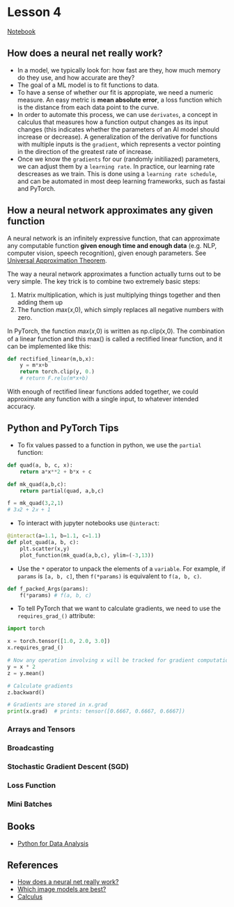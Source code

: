 # Lesson 4

[Notebook](https://www.kaggle.com/code/jhoward/how-does-a-neural-net-really-work)

## How does a  neural net really work?

- In a model, we typically look for: how fast are they, how much memory do they use, and how accurate are they? 
- The goal of a ML model is to fit functions to data.
- To have a sense of whether our fit is appropiate, we need a numeric measure. An easy metric is **mean absolute error**, a loss function which is the distance from each data point to the curve.
- In order to automate this process, we can use `derivates`, a concept in calculus that measures how a function output changes as its input changes (this indicates whether the parameters of an AI model should increase or decrease). A generalization of the derivative for functions with multiple inputs is the `gradient`, which represents a vector pointing in the direction of the greatest rate of increase.
- Once we know the `gradients` for our (randomly initiliazed) parameters, we can adjust them by a `learning rate`. In practice, our learning rate descreases as we train. This is done using a `learning rate schedule`, and can be automated in most deep learning frameworks, such as fastai and PyTorch.

## How a neural network approximates any given function

A neural network is an infinitely expressive function, that can approximate any computable function **given enough time and enough data** (e.g. NLP, computer vision, speech recognition), given enough parameters. See [Universal Approximation Theorem](https://en.wikipedia.org/wiki/Universal_approximation_theorem).

The way a neural network approximates a function actually turns out to be very simple. The key trick is to combine two extremely basic steps:

1. Matrix multiplication, which is just multiplying things together and then adding them up
2. The function 𝑚𝑎𝑥(𝑥,0), which simply replaces all negative numbers with zero.

In PyTorch, the function  𝑚𝑎𝑥(𝑥,0) is written as np.clip(x,0). The combination of a linear function and this max() is called a rectified linear function, and it can be implemented like this:

```python
def rectified_linear(m,b,x):
    y = m*x+b
    return torch.clip(y, 0.) 
    # return F.relu(m*x+b)
```

With enough of rectified linear functions added together, we could approximate any function with a single input, to whatever intended accuracy.

## Python and PyTorch Tips

- To fix values passed to a function in python, we use the `partial` function:

```python
def quad(a, b, c, x):
    return a*x**2 + b*x + c

def mk_quad(a,b,c): 
    return partial(quad, a,b,c)

f = mk_quad(3,2,1)
# 3𝑥2 + 2𝑥 + 1
```

- To interact with jupyter notebooks use `@interact`:

```python
@interact(a=1.1, b=1.1, c=1.1)
def plot_quad(a, b, c):
    plt.scatter(x,y)
    plot_function(mk_quad(a,b,c), ylim=(-3,13))
```

- Use the `*` operator to unpack the elements of a `variable`. For example, if `params` is `[a, b, c]`, then `f(*params)` is equivalent to `f(a, b, c)`.

```python
def f_packed_Args(params): 
    f(*params) # f(a, b, c)
```

- To tell PyTorch that we want to calculate gradients, we need to use the `requires_grad_()` attribute:

```python
import torch

x = torch.tensor([1.0, 2.0, 3.0])
x.requires_grad_()

# Now any operation involving x will be tracked for gradient computation
y = x * 2
z = y.mean()

# Calculate gradients
z.backward()

# Gradients are stored in x.grad
print(x.grad)  # prints: tensor([0.6667, 0.6667, 0.6667])
```

### Arrays and Tensors

### Broadcasting

### Stochastic Gradient Descent (SGD)

### Loss Function

### Mini Batches

## Books

- [Python for Data Analysis](https://wesmckinney.com/book/)

## References

- [How does a  neural net really work?](https://www.kaggle.com/code/jhoward/how-does-a-neural-net-really-work)
- [Which image models are best?](https://www.kaggle.com/code/jhoward/which-image-models-are-best/)
- [Calculus](https://www.youtube.com/playlist?list=PLybg94GvOJ9ELZEe9s2NXTKr41Yedbw7M)
